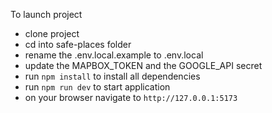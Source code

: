 To launch project 
- clone project 
- cd into safe-places folder
- rename the .env.local.example to .env.local
- update the MAPBOX_TOKEN and the GOOGLE_API secret
- run `npm install` to install all dependencies
- run `npm run dev` to start application
- on your browser navigate to `http://127.0.0.1:5173`
